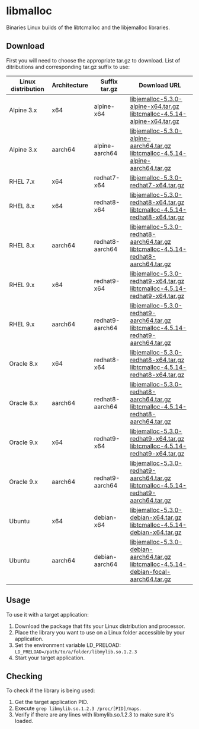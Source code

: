 # libmalloc

Binaries Linux builds of the libtcmalloc and the libjemalloc libraries.

## Download

First you will need to choose the appropriate tar.gz to download. List of ditributions and corresponding tar.gz suffix to use:

| Linux distribution | Architecture | Suffix tar.gz | Download URL |
|---|---|---|---|
| Alpine 3.x | x64 | alpine-x64 | [libjemalloc-5.3.0-alpine-x64.tar.gz](https://github.com/nmaguiar/libmalloc/releases/download/0.1.6/libjemalloc-5.3.0-alpine-x64.tar.gz)<br /> [libtcmalloc-4.5.14-alpine-x64.tar.gz](https://github.com/nmaguiar/libmalloc/releases/download/0.1.6/libtcmalloc-4.5.14-alpine-x64.tar.gz) |
| Alpine 3.x | aarch64 | alpine-aarch64 | [libjemalloc-5.3.0-alpine-aarch64.tar.gz](https://github.com/nmaguiar/libmalloc/releases/download/0.1.6/libjemalloc-5.3.0-alpine-aarch64.tar.gz)<br />[libtcmalloc-4.5.14-alpine-aarch64.tar.gz](https://github.com/nmaguiar/libmalloc/releases/download/0.1.6/libtcmalloc-4.5.14-alpine-aarch64.tar.gz) |
| RHEL 7.x | x64 | redhat7-x64 | [libjemalloc-5.3.0-redhat7-x64.tar.gz](https://github.com/nmaguiar/libmalloc/releases/download/0.1.6/libjemalloc-5.3.0-redhat7-x64.tar.gz) |
| RHEL 8.x | x64 | redhat8-x64 | [libjemalloc-5.3.0-redhat8-x64.tar.gz](https://github.com/nmaguiar/libmalloc/releases/download/0.1.6/libjemalloc-5.3.0-redhat8-x64.tar.gz)<br /> [libtcmalloc-4.5.14-redhat8-x64.tar.gz](https://github.com/nmaguiar/libmalloc/releases/download/0.1.6/libtcmalloc-4.5.14-redhat8-x64.tar.gz)  |
| RHEL 8.x | aarch64 | redhat8-aarch64 | [libjemalloc-5.3.0-redhat8-aarch64.tar.gz](https://github.com/nmaguiar/libmalloc/releases/download/0.1.6/libjemalloc-5.3.0-redhat8-aarch64.tar.gz)<br /> [libtcmalloc-4.5.14-redhat8-aarch64.tar.gz](https://github.com/nmaguiar/libmalloc/releases/download/0.1.6/libtcmalloc-4.5.14-redhat8-aarch64.tar.gz)  |
| RHEL 9.x | x64 | redhat9-x64 | [libjemalloc-5.3.0-redhat9-x64.tar.gz](https://github.com/nmaguiar/libmalloc/releases/download/0.1.6/libjemalloc-5.3.0-redhat9-x64.tar.gz)<br /> [libtcmalloc-4.5.14-redhat9-x64.tar.gz](https://github.com/nmaguiar/libmalloc/releases/download/0.1.6/libtcmalloc-4.5.14-redhat9-x64.tar.gz) |
| RHEL 9.x | aarch64 | redhat9-aarch64 | [libjemalloc-5.3.0-redhat9-aarch64.tar.gz](https://github.com/nmaguiar/libmalloc/releases/download/0.1.6/libjemalloc-5.3.0-redhat9-aarch64.tar.gz)<br /> [libtcmalloc-4.5.14-redhat9-aarch64.tar.gz](https://github.com/nmaguiar/libmalloc/releases/download/0.1.6/libtcmalloc-4.5.14-redhat9-aarch64.tar.gz)  |
| Oracle 8.x | x64 | redhat8-x64 | [libjemalloc-5.3.0-redhat8-x64.tar.gz](https://github.com/nmaguiar/libmalloc/releases/download/0.1.6/libjemalloc-5.3.0-redhat8-x64.tar.gz)<br /> [libtcmalloc-4.5.14-redhat8-x64.tar.gz](https://github.com/nmaguiar/libmalloc/releases/download/0.1.6/libtcmalloc-4.5.14-redhat8-x64.tar.gz)  |
| Oracle 8.x | aarch64 | redhat8-aarch64 | [libjemalloc-5.3.0-redhat8-aarch64.tar.gz](https://github.com/nmaguiar/libmalloc/releases/download/0.1.6/libjemalloc-5.3.0-redhat8-aarch64.tar.gz)<br /> [libtcmalloc-4.5.14-redhat8-aarch64.tar.gz](https://github.com/nmaguiar/libmalloc/releases/download/0.1.6/libtcmalloc-4.5.14-redhat8-aarch64.tar.gz) |
| Oracle 9.x | x64 | redhat9-x64 | [libjemalloc-5.3.0-redhat9-x64.tar.gz](https://github.com/nmaguiar/libmalloc/releases/download/0.1.6/libjemalloc-5.3.0-redhat9-x64.tar.gz)<br /> [libtcmalloc-4.5.14-redhat9-x64.tar.gz](https://github.com/nmaguiar/libmalloc/releases/download/0.1.6/libtcmalloc-4.5.14-redhat9-x64.tar.gz) |
| Oracle 9.x | aarch64 | redhat9-aarch64 | [libjemalloc-5.3.0-redhat9-aarch64.tar.gz](https://github.com/nmaguiar/libmalloc/releases/download/0.1.6/libjemalloc-5.3.0-redhat9-aarch64.tar.gz)<br /> [libtcmalloc-4.5.14-redhat9-aarch64.tar.gz](https://github.com/nmaguiar/libmalloc/releases/download/0.1.6/libtcmalloc-4.5.14-redhat9-aarch64.tar.gz)  |
| Ubuntu | x64 | debian-x64 | [libjemalloc-5.3.0-debian-x64.tar.gz](https://github.com/nmaguiar/libmalloc/releases/download/0.1.6/libjemalloc-5.3.0-debian-x64.tar.gz)<br /> [libtcmalloc-4.5.14-debian-x64.tar.gz](https://github.com/nmaguiar/libmalloc/releases/download/0.1.6/libtcmalloc-4.5.14-debian-x64.tar.gz) |
| Ubuntu | aarch64 | debian-aarch64 | [libjemalloc-5.3.0-debian-aarch64.tar.gz](https://github.com/nmaguiar/libmalloc/releases/download/0.1.6/libjemalloc-5.3.0-debian-focal-aarch64.tar.gz)<br /> [libtcmalloc-4.5.14-debian-focal-aarch64.tar.gz](https://github.com/nmaguiar/libmalloc/releases/download/0.1.6/libtcmalloc-4.5.14-debian-focal-aarch64.tar.gz) |

## Usage

To use it with a target application:

1. Download the package that fits your Linux distribution and processor.
2. Place the library you want to use on a Linux folder accessible by your application.
3. Set the environment variable LD_PRELOAD: ```LD_PRELOAD=/path/to/a/folder/libmylib.so.1.2.3```
4. Start your target application.

## Checking

To check if the library is being used:

1. Get the target application PID.
2. Execute ```grep libmylib.so.1.2.3 /proc/[PID]/maps```.
3. Verify if there are any lines with libmylib.so.1.2.3 to make sure it's loaded.